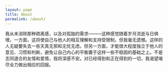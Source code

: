 ```yaml
---
layout: page
title: About
permalink: /about/
---
```


我从未消除那种疏离感，以及对孤独的需求———这种感觉随着岁月流逝与日俱增。一方面，这将使自己与他人的相互理解和支持受限制，但我毫无遗憾。这样的人无疑要失去一些天真无邪和无忧无虑。但另一方面，才能很大程度独立于他人的意见、习惯和判断，避免让自己内心的平衡置于这样一些不稳固的基础之上。不是志同道合的友情和爱情，我将深感不安。对已经得到和正在得到的一切，我渴望竭尽全力做出相应的回报。
